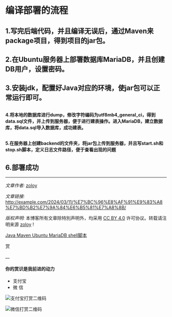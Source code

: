 # 编译部署的流程

## **1.写完后端代码，并且编译无误后，通过Maven来package项目，得到项目的jar包。**

## **2.在Ubuntu服务器上部署数据库MariaDB，并且创建DB用户，设置密码。**

## **3.安装jdk，配置好Java对应的环境，使jar包可以正常运行即可。**

##
**4.将本地的数据库进行dump，修改字符编码为utf8mb4_general_ci，得到data.sql文件，并上传到服务器，便于进行建表操作。进入MariaDB，建立数据库，将data.sql导入数据库，成功建表。**

##
**5.在服务器上创建backend的文件夹，将jar包上传到服务器，并且写start.sh和stop.sh脚本，定义日志文件路径，便于查看出现的问题**

## **6.部署成功**

* * *

_文章作者:_ [zoloy](/about)

_文章链接:_
<http://example.com/2024/03/11/%E7%BC%96%E8%AF%91%E9%83%A8%E7%BD%B2%E7%9A%84%E6%B5%81%E7%A8%8B/>

_版权声明:_ 本博客所有文章除特別声明外，均采用 [CC BY
4.0](https://creativecommons.org/licenses/by/4.0/deed.zh) 许可协议。转载请注明来源
[zoloy](/about) !

[ Java ](/tags/Java/) [ Maven ](/tags/Maven/) [ Ubuntu ](/tags/Ubuntu/) [
MariaDB ](/tags/MariaDB/) [ shell脚本 ](/tags/shell%E8%84%9A%E6%9C%AC/)

赏

__

#### 你的赏识是我前进的动力

  * 支付宝
  * 微 信

![支付宝打赏二维码](https://z0l0y.github.io//medias/reward/alipay.jpg)

![微信打赏二维码](https://z0l0y.github.io//medias/reward/wechat.png)

